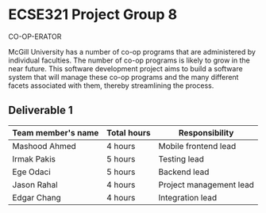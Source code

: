 # ECSE321 Project Group 8
CO-OP-ERATOR

McGill University has a number of co-op programs that are administered by individual faculties. The number of co-op programs is likely to grow in the near future. This software development project aims to build a software system that will manage these co-op programs and the many different facets associated with them, thereby streamlining the process. 


## Deliverable 1

|Team member's name|Total hours|Responsibility         |
|------------------|-----------|-----------------------|
|Mashood Ahmed     |  4 hours  |Mobile frontend lead   |
|Irmak Pakis       |  5 hours  |Testing lead           |
|Ege Odaci         |  5 hours  |Backend lead           |
|Jason Rahal       |  4 hours  |Project management lead|
|Edgar Chang       |  4 hours  |Integration lead       |

